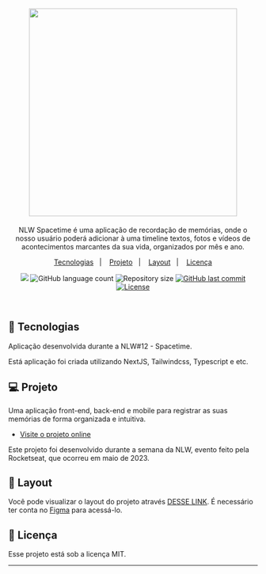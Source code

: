 <h1 align="center"><img src="assets/logo.svg" width="420px" /></h1>

 <p align="center">
NLW Spacetime é uma aplicação de recordação de memórias, onde o nosso usuário poderá adicionar à uma timeline textos, fotos e vídeos de acontecimentos marcantes da sua vida, organizados por mês e ano.
</p>

<p align="center">
  <a href="#-tecnologias">Tecnologias</a>&nbsp;&nbsp;&nbsp;|&nbsp;&nbsp;&nbsp;
  <a href="#-projeto">Projeto</a>&nbsp;&nbsp;&nbsp;|&nbsp;&nbsp;&nbsp;
  <a href="#-layout">Layout</a>&nbsp;&nbsp;&nbsp;|&nbsp;&nbsp;&nbsp;
  <a href="#memo-licença">Licença</a>
</p>

<p align="center">
  <img src="https://img.shields.io/badge/made%20by-SWEYD%20MANAF-8348EE?style=flat-square">
  <img alt="GitHub language count" src="https://img.shields.io/github/languages/count/DenisRaineri/spacetime?color=8348EE&style=flat-square">
  <img alt="Repository size" src="https://img.shields.io/github/repo-size/DenisRaineri/spacetime?color=8348EE&style=flat-square">
  <a href="https://github.com/DenisRaineri/commits/master">
    <img alt="GitHub last commit" src="https://img.shields.io/github/last-commit/DenisRaineri/spacetime?color=8348EE&style=flat-square">
  </a>
  <a href="https://opensource.org/licenses/MIT">
    <img alt="License" src="https://img.shields.io/badge/license-MIT-8348EE?style=flat-square">
  </a>
</p>

<br>

## 🚀 Tecnologias

Aplicação desenvolvida durante a NLW#12 - Spacetime.

Está aplicação foi criada utilizando NextJS, Tailwindcss, Typescript e etc.

## 💻 Projeto

Uma aplicação front-end, back-end e mobile para registrar as suas memórias de forma organizada e intuitiva.

- [Visite o projeto online](https://DenisRaineri.github.io/spacetime/)

Este projeto foi desenvolvido durante a semana da NLW, evento feito pela Rocketseat, que ocorreu em maio de 2023.

## 🔖 Layout

Você pode visualizar o layout do projeto através [DESSE LINK](https://www.figma.com/file/xllhBAkuLVflqR1WB9SzTj/Capsula-do-Tempo---Trilha-Explorer?type=design&node-id=306%3A3&t=l2mqywaCaALXnqil-1). É necessário ter conta no [Figma](https://figma.com) para acessá-lo.

## :memo: Licença

Esse projeto está sob a licença MIT.

---
